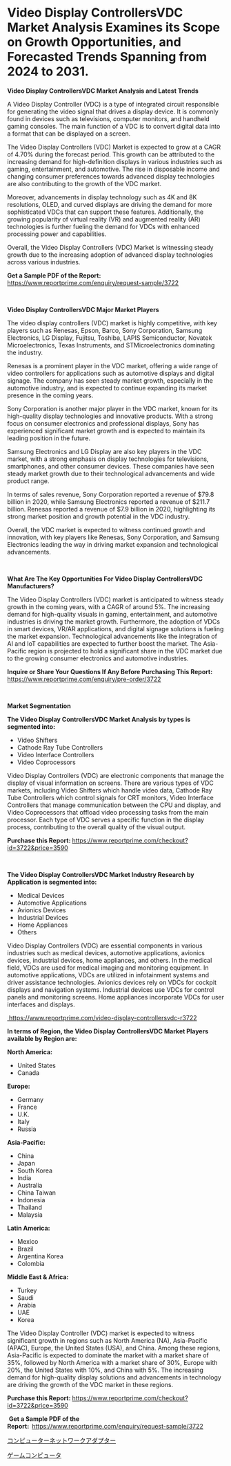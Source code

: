 <p><h1>Video Display ControllersVDC Market Analysis Examines its Scope on Growth Opportunities, and Forecasted Trends Spanning from 2024 to 2031.</h1></p><p><strong>Video Display ControllersVDC Market Analysis and Latest Trends</strong></p>
<p><p>A Video Display Controller (VDC) is a type of integrated circuit responsible for generating the video signal that drives a display device. It is commonly found in devices such as televisions, computer monitors, and handheld gaming consoles. The main function of a VDC is to convert digital data into a format that can be displayed on a screen.</p><p>The Video Display Controllers (VDC) Market is expected to grow at a CAGR of 4.70% during the forecast period. This growth can be attributed to the increasing demand for high-definition displays in various industries such as gaming, entertainment, and automotive. The rise in disposable income and changing consumer preferences towards advanced display technologies are also contributing to the growth of the VDC market.</p><p>Moreover, advancements in display technology such as 4K and 8K resolutions, OLED, and curved displays are driving the demand for more sophisticated VDCs that can support these features. Additionally, the growing popularity of virtual reality (VR) and augmented reality (AR) technologies is further fueling the demand for VDCs with enhanced processing power and capabilities.</p><p>Overall, the Video Display Controllers (VDC) Market is witnessing steady growth due to the increasing adoption of advanced display technologies across various industries.</p></p>
<p><strong>Get a Sample PDF of the Report:&nbsp;</strong> <a href="https://www.reportprime.com/enquiry/request-sample/3722">https://www.reportprime.com/enquiry/request-sample/3722</a></p>
<p>&nbsp;</p>
<p><strong>Video Display ControllersVDC Major Market Players</strong></p>
<p><p>The video display controllers (VDC) market is highly competitive, with key players such as Renesas, Epson, Barco, Sony Corporation, Samsung Electronics, LG Display, Fujitsu, Toshiba, LAPIS Semiconductor, Novatek Microelectronics, Texas Instruments, and STMicroelectronics dominating the industry.</p><p>Renesas is a prominent player in the VDC market, offering a wide range of video controllers for applications such as automotive displays and digital signage. The company has seen steady market growth, especially in the automotive industry, and is expected to continue expanding its market presence in the coming years.</p><p>Sony Corporation is another major player in the VDC market, known for its high-quality display technologies and innovative products. With a strong focus on consumer electronics and professional displays, Sony has experienced significant market growth and is expected to maintain its leading position in the future.</p><p>Samsung Electronics and LG Display are also key players in the VDC market, with a strong emphasis on display technologies for televisions, smartphones, and other consumer devices. These companies have seen steady market growth due to their technological advancements and wide product range.</p><p>In terms of sales revenue, Sony Corporation reported a revenue of $79.8 billion in 2020, while Samsung Electronics reported a revenue of $211.7 billion. Renesas reported a revenue of $7.9 billion in 2020, highlighting its strong market position and growth potential in the VDC industry.</p><p>Overall, the VDC market is expected to witness continued growth and innovation, with key players like Renesas, Sony Corporation, and Samsung Electronics leading the way in driving market expansion and technological advancements.</p></p>
<p>&nbsp;</p>
<p><strong>What Are The Key Opportunities For Video Display ControllersVDC Manufacturers?</strong></p>
<p><p>The Video Display Controllers (VDC) market is anticipated to witness steady growth in the coming years, with a CAGR of around 5%. The increasing demand for high-quality visuals in gaming, entertainment, and automotive industries is driving the market growth. Furthermore, the adoption of VDCs in smart devices, VR/AR applications, and digital signage solutions is fueling the market expansion. Technological advancements like the integration of AI and IoT capabilities are expected to further boost the market. The Asia-Pacific region is projected to hold a significant share in the VDC market due to the growing consumer electronics and automotive industries.</p></p>
<p><strong>Inquire or Share Your Questions If Any Before Purchasing This Report:</strong> <a href="https://www.reportprime.com/enquiry/pre-order/3722">https://www.reportprime.com/enquiry/pre-order/3722</a></p>
<p>&nbsp;</p>
<p><strong>Market Segmentation</strong></p>
<p><strong>The Video Display ControllersVDC Market Analysis by types is segmented into:</strong></p>
<p><ul><li>Video Shifters</li><li>Cathode Ray Tube Controllers</li><li>Video Interface Controllers</li><li>Video Coprocessors</li></ul></p>
<p><p>Video Display Controllers (VDC) are electronic components that manage the display of visual information on screens. There are various types of VDC markets, including Video Shifters which handle video data, Cathode Ray Tube Controllers which control signals for CRT monitors, Video Interface Controllers that manage communication between the CPU and display, and Video Coprocessors that offload video processing tasks from the main processor. Each type of VDC serves a specific function in the display process, contributing to the overall quality of the visual output.</p></p>
<p><strong>Purchase this Report:&nbsp;</strong><a href="https://www.reportprime.com/checkout?id=3722&price=3590">https://www.reportprime.com/checkout?id=3722&price=3590</a></p>
<p>&nbsp;</p>
<p><strong>The Video Display ControllersVDC Market Industry Research by Application is segmented into:</strong></p>
<p><ul><li>Medical Devices</li><li>Automotive Applications</li><li>Avionics Devices</li><li>Industrial Devices</li><li>Home Appliances</li><li>Others</li></ul></p>
<p><p>Video Display Controllers (VDC) are essential components in various industries such as medical devices, automotive applications, avionics devices, industrial devices, home appliances, and others. In the medical field, VDCs are used for medical imaging and monitoring equipment. In automotive applications, VDCs are utilized in infotainment systems and driver assistance technologies. Avionics devices rely on VDCs for cockpit displays and navigation systems. Industrial devices use VDCs for control panels and monitoring screens. Home appliances incorporate VDCs for user interfaces and displays.</p></p>
<p><a href="https://www.reportprime.com/video-display-controllersvdc-r3722">&nbsp;https://www.reportprime.com/video-display-controllersvdc-r3722</a></p>
<p><strong>In terms of Region, the Video Display ControllersVDC Market Players available by Region are:</strong></p>
<p>
    <p> <strong> North America: </strong>
        <ul>
            <li>United States</li>
            <li>Canada</li>
        </ul>
        </p> 
    <p> <strong> Europe: </strong>
        <ul>
            <li>Germany</li>
            <li>France</li>
            <li>U.K.</li>
            <li>Italy</li>
            <li>Russia</li>
        </ul>
        </p> 
    <p> <strong> Asia-Pacific: </strong>
        <ul>
            <li>China</li>
            <li>Japan</li>
            <li>South Korea</li>
            <li>India</li>
            <li>Australia</li>
            <li>China Taiwan</li>
            <li>Indonesia</li>
            <li>Thailand</li>
            <li>Malaysia</li>
        </ul>
        </p> 
    <p> <strong> Latin America: </strong>
        <ul>
            <li>Mexico</li>
            <li>Brazil</li>
            <li>Argentina Korea</li>
            <li>Colombia</li>
        </ul>
        </p> 
    <p> <strong> Middle East & Africa: </strong>
        <ul>
            <li>Turkey</li>
            <li>Saudi</li>
            <li>Arabia</li>
            <li>UAE</li>
            <li>Korea</li>
        </ul>
    </p>
    </p>
<p><p>The Video Display Controller (VDC) market is expected to witness significant growth in regions such as North America (NA), Asia-Pacific (APAC), Europe, the United States (USA), and China. Among these regions, Asia-Pacific is expected to dominate the market with a market share of 35%, followed by North America with a market share of 30%, Europe with 20%, the United States with 10%, and China with 5%. The increasing demand for high-quality display solutions and advancements in technology are driving the growth of the VDC market in these regions.</p></p>
<p><strong>Purchase this Report: </strong><a href="https://www.reportprime.com/checkout?id=3722&price=3590">https://www.reportprime.com/checkout?id=3722&price=3590</a></p>
<p>&nbsp;<strong>Get a Sample PDF of the Report:&nbsp;&nbsp;</strong><a href="https://www.reportprime.com/enquiry/request-sample/3722">https://www.reportprime.com/enquiry/request-sample/3722</a></p>
<p><strong></strong></p>
<p><p><a href="https://github.com/GiovaniLeannon/Market-Research-Report-List-1/blob/main/575882577897.md">コンピューターネットワークアダプター</a></p><p><a href="https://github.com/DanykaKilback/Market-Research-Report-List-1/blob/main/482384677898.md">ゲームコンピュータ</a></p></p>